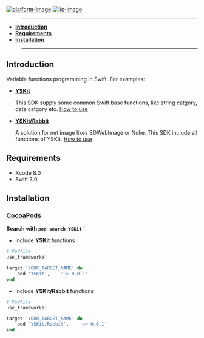 [![platform-image]][iOS-url]
[![lic-image]](LICENSE)

>---
- **[Introduction](#introduction)**
- **[Requirements](#Requirements)**
- **[Installation](#Installation)**

>---
## Introduction
   Variable functions programming in Swift. For examples:
- **[YSKit](Documentation/Animal.md)**

    This SDK supply some common Swift base functions, like string catgory, data catgory etc. [How to use](Documentation/Animal.md)
- **[YSKit/Rabbit](Documentation/Rabbit.md)**

    A solution for net image likes SDWebImage or Nuke. This SDK include all functions of YSKit. [How to use](Documentation/Rabbit.md)

## Requirements

* Xcode 8.0
* Swift 3.0

## Installation

### [CocoaPods](https://guides.cocoapods.org/using/using-cocoapods.html)

**Search with `pod search YSKit` `**

* Include **YSKit** functions
```ruby
# Podfile
use_frameworks!

target 'YOUR_TARGET_NAME' do
    pod 'YSKit',    '~> 0.0.1'
end
```

* Include **YSKit/Rabbit** functions
```ruby
# Podfile
use_frameworks!

target 'YOUR_TARGET_NAME' do
    pod 'YSKit/Rabbit',    '~> 0.0.1'
end
```



[iOS-url]: https://developer.apple.com/library/content/navigation/#section=Platforms&topic=iOS
[lic-image]: https://img.shields.io/dub/l/vibe-d.svg
[platform-image]: https://img.shields.io/badge/platform-iOS-orange.svg
[building-image]: https://img.shields.io/travis/USER/REPO.svg